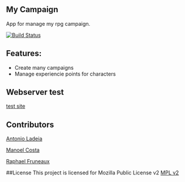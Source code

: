 ## My Campaign
App for manage my rpg campaign.

[![Build Status](https://travis-ci.org/Ladeia/my_campaign.svg?branch=master)](https://travis-ci.org/Ladeia/my_campaign)

## Features:
* Create many campaigns
* Manage experiencie points for characters

## Webserver test 
[test site](http://104.236.20.179)

## Contributors
[Antonio Ladeia](http://www.antonioladeia.com)

[Manoel Costa](https://www.facebook.com/outradimensaol)

[Raphael Fruneaux](https://github.com/raphaelfruneaux)

##License
This project is licensed for Mozilla Public License v2
[MPL v2](https://mozorg.cdn.mozilla.net/media/MPL/2.0/index.815ca599c9df.txt)
